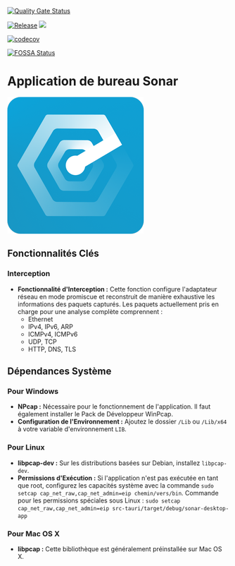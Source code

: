 [![Quality Gate Status](https://sonarcloud.io/api/project_badges/measure?project=Sonar-team_Sonar_desktop_app&metric=alert_status)](https://sonarcloud.io/summary/new_code?id=Sonar-team_Sonar_desktop_app)

[![Release](https://raw.githubusercontent.com/Sonar-team/Sonar_desktop_app/main/assets/images/livraison.png)](https://github.com/Sonar-team/Sonar_desktop_app/releases)
<img src="https://raw.githubusercontent.com/Sonar-team/Sonar_desktop_app/main/assets/images/livraison.png" width="100">


[![codecov](https://codecov.io/github/Sonar-team/Sonar_desktop_app/graph/badge.svg?token=UC4N2TUFRN)](https://codecov.io/github/Sonar-team/Sonar_desktop_app)

[![FOSSA Status](https://app.fossa.com/api/projects/git%2Bgithub.com%2FSonar-team%2FSonar_desktop_app.svg?type=shield&issueType=license)](https://app.fossa.com/projects/git%2Bgithub.com%2FSonar-team%2FSonar_desktop_app?ref=badge_shield&issueType=license)

# Application de bureau Sonar
![logo](src-tauri/icons/Square310x310Logo.png)
## Fonctionnalités Clés

### Interception
- **Fonctionnalité d'Interception :** Cette fonction configure l'adaptateur réseau en mode promiscue et reconstruit de manière exhaustive les informations des paquets capturés. Les paquets actuellement pris en charge pour une analyse complète comprennent :
  - Ethernet
  - IPv4, IPv6, ARP
  - ICMPv4, ICMPv6
  - UDP, TCP
  - HTTP, DNS, TLS

## Dépendances Système

### Pour Windows
- **NPcap :** Nécessaire pour le fonctionnement de l'application. Il faut également installer le Pack de Développeur WinPcap.
- **Configuration de l'Environnement :** Ajoutez le dossier `/Lib` ou `/Lib/x64` à votre variable d'environnement `LIB`.

### Pour Linux
- **libpcap-dev :** Sur les distributions basées sur Debian, installez `libpcap-dev`.
- **Permissions d'Exécution :** Si l'application n'est pas exécutée en tant que root, configurez les capacités système avec la commande `sudo setcap cap_net_raw,cap_net_admin=eip chemin/vers/bin`.
Commande pour les permissions spéciales sous Linux : `sudo setcap cap_net_raw,cap_net_admin=eip src-tauri/target/debug/sonar-desktop-app`

### Pour Mac OS X
- **libpcap :** Cette bibliothèque est généralement préinstallée sur Mac OS X.

